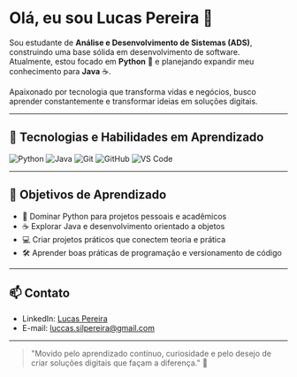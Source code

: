 # Olá, eu sou Lucas Pereira 👋

Sou estudante de **Análise e Desenvolvimento de Sistemas (ADS)**, construindo uma base sólida em desenvolvimento de software.  
Atualmente, estou focado em **Python** 🐍 e planejando expandir meu conhecimento para **Java** ☕.  

Apaixonado por tecnologia que transforma vidas e negócios, busco aprender constantemente e transformar ideias em soluções digitais.  

---

## 🚀 Tecnologias e Habilidades em Aprendizado

![Python](https://img.shields.io/badge/Python-FFD43B?style=for-the-badge&logo=python&logoColor=blue) 
![Java](https://img.shields.io/badge/Java-007396?style=for-the-badge&logo=java&logoColor=white) 
![Git](https://img.shields.io/badge/Git-F05032?style=for-the-badge&logo=git&logoColor=white) 
![GitHub](https://img.shields.io/badge/GitHub-181717?style=for-the-badge&logo=github&logoColor=white) 
![VS Code](https://img.shields.io/badge/VS%20Code-0078D7?style=for-the-badge&logo=visual-studio-code&logoColor=white)

---

## 🌱 Objetivos de Aprendizado

- 🐍 Dominar Python para projetos pessoais e acadêmicos  
- ☕ Explorar Java e desenvolvimento orientado a objetos  
- 💻 Criar projetos práticos que conectem teoria e prática  
- 🛠 Aprender boas práticas de programação e versionamento de código  


---

## 📫 Contato

- LinkedIn: [Lucas Pereira](www.linkedin.com/in/lucas-pereira0908)  
- E-mail: luccas.silpereira@gmail.com
---

> "Movido pelo aprendizado contínuo, curiosidade e pelo desejo de criar soluções digitais que façam a diferença." 🌱

